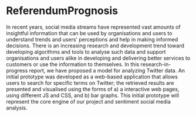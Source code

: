 # ReferendumPrognosis
In recent years, social media streams have represented vast amounts of insightful information that can be used by organisations and users to understand trends and users’ perceptions and help in making informed decisions. There is an increasing research and development trend toward developing algorithms and tools to analyse such data and support organisations and users alike in developing and delivering better services to customers or use the information to themselves. In this research-in-progress report, we have proposed a model for analyzing Twitter data. An initial prototype was developed as a web-based application that allows users to search for specific terms on Twitter; the retrieved results are presented and visualised using the forms of a) a interactive web pages, using different JS and CSS, and b) bar graphs. This initial prototype will represent the core engine of our project and sentiment social media analysis.
